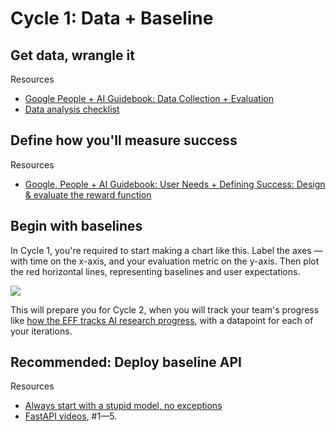 # Cycle 1: Data + Baseline

## Get data, wrangle it

Resources

- [Google People + AI Guidebook: Data Collection + Evaluation](https://pair.withgoogle.com/chapter/data-collection/)
- [Data analysis checklist](https://www.kdnuggets.com/2015/03/jtleek-elements-data-analytic-style.html)


## Define how you'll measure success

Resources

- [Google, People + AI Guidebook: User Needs + Defining Success: Design & evaluate the reward function](https://pair.withgoogle.com/chapter/user-needs/#section3)


## Begin with baselines

In Cycle 1, you're required to start making a chart like this. Label the axes — with time on the x-axis, and your evaluation metric on the y-axis.  Then plot the red horizontal lines, representing baselines and user expectations. 

![](https://user-images.githubusercontent.com/7278219/71922887-bd063980-3183-11ea-8930-33462eee48c0.png)

This will prepare you for Cycle 2, when you will track your team's progress like [how the EFF tracks AI research progress](https://www.eff.org/ai/metrics), with a datapoint for each of your iterations. 


## Recommended: Deploy baseline API

Resources

- [Always start with a stupid model, no exceptions](https://blog.insightdatascience.com/always-start-with-a-stupid-model-no-exceptions-3a22314b9aaa)
- [FastAPI videos](https://calmcode.io/fastapi/hello-world.html), #1—5.